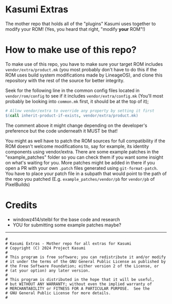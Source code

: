 # Kasumi Extras

The mother repo that holds all of the "plugins" Kasumi uses together to
modify your ROM! (Yes, you heard that right, "modify **your** ROM"!)

# How to make use of this repo?

To make use of this repo, you have to make sure your target ROM
includes `vendor/extra/product.mk` (you most probably don't have to do
this if the ROM uses build system modifications made by LineageOS), and
clone this repository with the rest of the source for better integrity.

Seek for the following line in the common config files located in
`vendor/rom/config` to see if it includes `vendor/extra/config.mk`
(You'll most probably be looking into `common.mk` first, it should be
at the top of it);
```makefile
# Allow vendor/extra to override any property by setting it first
$(call inherit-product-if-exists, vendor/extra/product.mk)
```

The comment above it might change depending on the developer's
preference but the code underneath it MUST be that!

You might as well have to patch the ROM sources for full compatibility
if the ROM doesn't welcome modifications to, say for example, its
identity components using vendor/extra. There are some example patches
in the "example_patches" folder so you can check them if you want some
insight on what's waiting for you. More patches might be added in there
if you open a PR with your own `.patch` files generated using
`git-format-patch`. You have to place your patch file in a subpath that
would point to the path of the repo you patched (E.g.
`example_patches/vendor/pb` for `vendor/pb` of PixelBuilds)

# Credits

- windowz414/stelbl for the base code and research
- YOU for submitting some example patches maybe?

-----

```
#
# Kasumi Extras - Mother repo for all extras for Kasumi
# Copyright (C) 2024 Project Kasumi
#
# This program is free software; you can redistribute it and/or modify
# it under the terms of the GNU General Public License as published by
# the Free Software Foundation; either version 2 of the License, or
# (at your option) any later version.
#
# This program is distributed in the hope that it will be useful,
# but WITHOUT ANY WARRANTY; without even the implied warranty of
# MERCHANTABILITY or FITNESS FOR A PARTICULAR PURPOSE.  See the
# GNU General Public License for more details.
#
```
